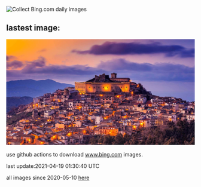 ![Collect Bing.com daily images](https://github.com/counter2015/bing-daily-images/workflows/Collect%20Bing.com%20daily%20images/badge.svg)
## lastest image:
![](images/MontalbanoElicona.jpg)

use github actions to download www.bing.com images.

last update:2021-04-19 01:30:40 UTC

all images since 2020-05-10 [here](https://github.com/counter2015/bing-daily-images/tree/master/images) 
